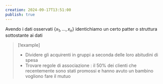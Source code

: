 ```yaml
---
creation: 2024-09-17T13:51:00
publish: true
---
```

Avendo i dati osservati $\{x_1,\dots,x_n\}$ identichiamo un certo patter o struttura sottostante ai dati

>[!example] 
>+ Dividere gli acquirenti in gruppi a seconda delle loro abitudini di spesa
>+ Trovare regole di associazione : il 50% dei clienti che recentemente sono stati promossi e hanno avuto un bambino vogliono fare il mutuo

